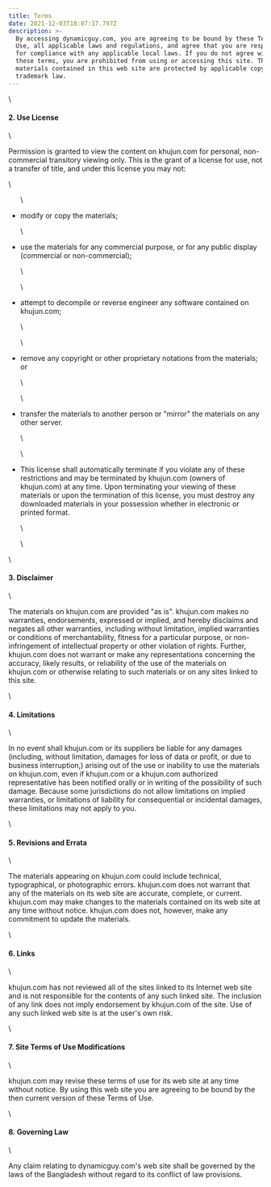 ```yaml
---
title: Terms
date: 2021-12-03T18:07:17.797Z
description: >-
  By accessing dynamicguy.com, you are agreeing to be bound by these Terms of
  Use, all applicable laws and regulations, and agree that you are responsible
  for compliance with any applicable local laws. If you do not agree with any of
  these terms, you are prohibited from using or accessing this site. The
  materials contained in this web site are protected by applicable copyright and
  trademark law.
---
```

\    <h4 class="headline">2. Use License</h4>

\    <p>Permission is granted to view the content on khujun.com for personal, non-commercial transitory viewing only. This is the grant of a license for use, not a transfer of title, and under this license you may not:</p>

\    <ul class="list">

\    <li>modify or copy the materials;</li>

\    <li>use the materials for any commercial purpose, or for any public display (commercial or non-commercial);

\    </li>

\    <li>attempt to decompile or reverse engineer any software contained on khujun.com;

\    </li>

\    <li>remove any copyright or other proprietary notations from the materials; or

\    </li>

\    <li>transfer the materials to another person or "mirror" the materials on any other server.

\    </li>

\    <li>This license shall automatically terminate if you violate any of these restrictions and may be terminated by khujun.com (owners of khujun.com) at any time. Upon terminating your viewing of these materials or upon the termination of this license, you must destroy any downloaded materials in your possession whether in electronic or printed format.

\    </li>

\    </ul>

\    <h4 class="headline">3. Disclaimer</h4>

\    <p>The materials on khujun.com are provided "as is". khujun.com makes no warranties, endorsements, expressed or implied, and hereby disclaims and negates all other warranties, including without limitation, implied warranties or conditions of merchantability, fitness for a particular purpose, or non-infringement of intellectual property or other violation of rights. Further, khujun.com does not warrant or make any representations concerning the accuracy, likely results, or reliability of the use of the materials on khujun.com or otherwise relating to such materials or on any sites linked to this site.</p>

\    <h4 class="headline">4. Limitations</h4>

\    <p>In no event shall khujun.com or its suppliers be liable for any damages (including, without limitation, damages for loss of data or profit, or due to business interruption,) arising out of the use or inability to use the materials on khujun.com, even if khujun.com or a khujun.com authorized representative has been notified orally or in writing of the possibility of such damage. Because some jurisdictions do not allow limitations on implied warranties, or limitations of liability for consequential or incidental damages, these limitations may not apply to you.</p>

\    <h4 class="headline">5. Revisions and Errata</h4>

\    <p>The materials appearing on khujun.com could include technical, typographical, or photographic errors. khujun.com does not warrant that any of the materials on its web site are accurate, complete, or current. khujun.com may make changes to the materials contained on its web site at any time without notice. khujun.com does not, however, make any commitment to update the materials.</p>

\    <h4 class="headline">6. Links</h4>

\    <p>khujun.com has not reviewed all of the sites linked to its Internet web site and is not responsible for the contents of any such linked site. The inclusion of any link does not imply endorsement by khujun.com of the site. Use of any such linked web site is at the user's own risk.</p>

\    <h4 class="headline">7. Site Terms of Use Modifications</h4>

\    <p>khujun.com may revise these terms of use for its web site at any time without notice. By using this web site you are agreeing to be bound by the then current version of these Terms of Use.</p>

\    <h4 class="headline">8. Governing Law</h4>

\    <p>Any claim relating to dynamicguy.com's web site shall be governed by the laws of the Bangladesh without regard to its conflict of law provisions.</p>
